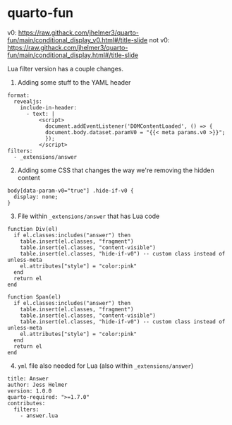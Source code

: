 # quarto-fun

v0: <https://raw.githack.com/jhelmer3/quarto-fun/main/conditional_display_v0.html#/title-slide>
not v0: <https://raw.githack.com/jhelmer3/quarto-fun/main/conditional_display.html#/title-slide>

Lua filter version has a couple changes. 

1. Adding some stuff to the YAML header

```
format:
  revealjs:
    include-in-header:
      - text: |
          <script>
            document.addEventListener('DOMContentLoaded', () => {
            document.body.dataset.paramV0 = "{{< meta params.v0 >}}";
            });
          </script>
filters:
  - _extensions/answer
```

2. Adding some CSS that changes the way we're removing the hidden content

```
body[data-param-v0="true"] .hide-if-v0 {
  display: none;
}
```

3. File within `_extensions/answer` that has Lua code

```
function Div(el)
  if el.classes:includes("answer") then
    table.insert(el.classes, "fragment")
    table.insert(el.classes, "content-visible")
    table.insert(el.classes, "hide-if-v0") -- custom class instead of unless-meta
    el.attributes["style"] = "color:pink"
  end
  return el
end

function Span(el)
  if el.classes:includes("answer") then
    table.insert(el.classes, "fragment")
    table.insert(el.classes, "content-visible")
    table.insert(el.classes, "hide-if-v0") -- custom class instead of unless-meta
    el.attributes["style"] = "color:pink"
  end
  return el
end
```

4. `yml` file also needed for Lua (also within `_extensions/answer`)
```
title: Answer
author: Jess Helmer
version: 1.0.0
quarto-required: ">=1.7.0"
contributes:
  filters:
    - answer.lua

```

